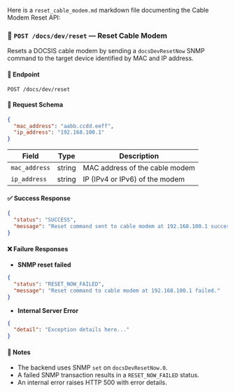 Here is a `reset_cable_modem.md` markdown file documenting the Cable Modem Reset API:
### 📡 `POST /docs/dev/reset` — Reset Cable Modem

Resets a DOCSIS cable modem by sending a `docsDevResetNow` SNMP command to the target device identified by MAC and IP address.


#### 🔁 Endpoint

```
POST /docs/dev/reset
```


#### 🧾 Request Schema

```json
{
  "mac_address": "aabb.ccdd.eeff",
  "ip_address": "192.168.100.1"
}
```

| Field         | Type   | Description                    |
| ------------- | ------ | ------------------------------ |
| `mac_address` | string | MAC address of the cable modem |
| `ip_address`  | string | IP (IPv4 or IPv6) of the modem |


#### ✅ Success Response

```json
{
  "status": "SUCCESS",
  "message": "Reset command sent to cable modem at 192.168.100.1 successfully."
}
```


#### ❌ Failure Responses

* **SNMP reset failed**

```json
{
  "status": "RESET_NOW_FAILED",
  "message": "Reset command to cable modem at 192.168.100.1 failed."
}
```

* **Internal Server Error**

```json
{
  "detail": "Exception details here..."
}
```


#### 🔐 Notes

* The backend uses SNMP `set` on `docsDevResetNow.0`.
* A failed SNMP transaction results in a `RESET_NOW_FAILED` status.
* An internal error raises HTTP 500 with error details.
